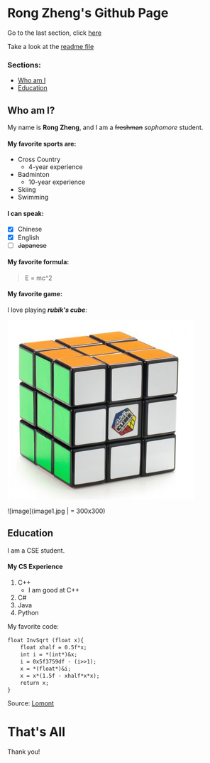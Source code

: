 # Rong Zheng's Github Page

Go to the last section, click [here](#thats-all)

Take a look at the [readme file](README.md)

### Sections:
- [Who am I](#who-am-i)
- [Education](#education)

## Who am I?

My name is **Rong Zheng**, and I am a ~~freshman~~ *sophomore* student.

#### My favorite sports are:

- Cross Country
  - 4-year experience
- Badminton
  - 10-year experience
- Skiing
- Swimming

#### I can speak:

- [x] Chinese
- [x] English
- [ ] ~~Japanese~~

#### My favorite formula:

> E = mc^2

#### My favorite game:

I love playing ***rubik's cube***:

![](image.png)

![image](image1.jpg | = 300x300)

## Education

I am a CSE student.

#### My CS Experience
1. C++
   - I am good at C++
3. C#
4. Java
5. Python

My favorite code:

```
float InvSqrt (float x){
    float xhalf = 0.5f*x;
    int i = *(int*)&x;
    i = 0x5f3759df - (i>>1);
    x = *(float*)&i;
    x = x*(1.5f - xhalf*x*x);
    return x;
}
```
Source: [Lomont](http://www.lomont.org/papers/2003/InvSqrt.pdf)
# That's All

Thank you!
